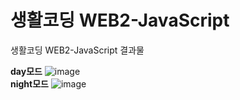 # 생활코딩 WEB2-JavaScript
생활코딩 WEB2-JavaScript 결과물

<strong>day모드</strong>
![image](https://user-images.githubusercontent.com/67365440/152543696-e0b52cd1-0fdf-4c19-9f85-dabbf74f9c73.png)
<br>
<strong>night모드</strong>
![image](https://user-images.githubusercontent.com/67365440/152543726-b0f822ce-29a6-4ab7-99a1-43c338b4c730.png)
